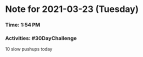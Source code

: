 # Note for 2021-03-23 (Tuesday)
### Time: 1:54 PM
### Activities: #30DayChallenge

10 slow pushups today
